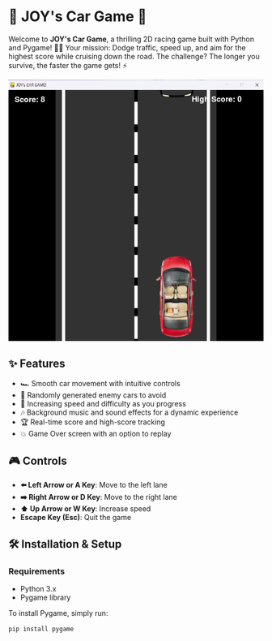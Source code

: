 # 🚗 JOY's Car Game 🏁

Welcome to **JOY's Car Game**, a thrilling 2D racing game built with Python and Pygame! 🚗💨 Your mission: Dodge traffic, speed up, and aim for the highest score while cruising down the road. The challenge? The longer you survive, the faster the game gets! ⚡

![Gameplay](Game_Appearance.png)

## ✨ Features

- 🏎️ Smooth car movement with intuitive controls
- 🚧 Randomly generated enemy cars to avoid
- 🌟 Increasing speed and difficulty as you progress
- 🎶 Background music and sound effects for a dynamic experience
- 🏆 Real-time score and high-score tracking
- 💥 Game Over screen with an option to replay

## 🎮 Controls

- **⬅️ Left Arrow or A Key**: Move to the left lane
- **➡️ Right Arrow or D Key**: Move to the right lane
- **⬆️ Up Arrow or W Key**: Increase speed
- **Escape Key (Esc)**: Quit the game

## 🛠️ Installation & Setup

### Requirements

- Python 3.x
- Pygame library

To install Pygame, simply run:

```bash
pip install pygame
